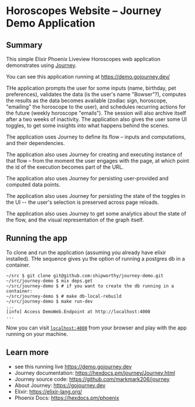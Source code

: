 # Horoscopes Website – Journey Demo Application


## Summary

This simple Elixir Phoenix Liveview Horoscopes web application demonstrates using [Journey](https://hex.pm/packages/journey).

You can see this application running at https://demo.gojourney.dev/

THe application prompts the user for some inputs (name, birthday, pet preferences), validates the data (is the user's name "Bowser"?), computes the results as the data becomes available (zodiac sign, horoscope, "emailing" the horoscope to the user), and schedules recurring actions for the future (weekly horoscope "emails"). The session will also archive itself after a two weeks of inactivity. The application also gives the user some UI toggles, to get some insights into what happens behind the scenes.  

The application uses Journey to define its flow – inputs and computations, and their dependencies.

The application also uses Journey for creating and executing instance of that flow – from the moment the user engages with the page, at which point the id of the execution becomes part of the URL. 

The application also uses Journey for persisting user-provided and computed data points.

The application also uses Journey for persisting the state of the toggles in the UI -- the user's selection is preserved across page reloads. 

The application also uses Journey to get some analytics about the state of the flow, and the visual representation of the graph itself.


## Running the app

To clone and run the application (assuming you already have elixir installed). THe sequence gives yu the option of running a postgres db in a container.

```
~/src $ git clone git@github.com:shipworthy/journey-demo.git
~/src/journey-demo $ mix deps.get
~/src/journey-demo $ # if you want to create the db running in a container:
~/src/journey-demo $ # make db-local-rebuild
~/src/journey-demo $ make run-dev
...
[info] Access DemoWeb.Endpoint at http://localhost:4000
...
```

Now you can visit [`localhost:4000`](http://localhost:4000) from your browser and play with the app running on your machine.


## Learn more

  * see this running live https://demo.gojourney.dev
  * Journey documentation: https://hexdocs.pm/journey/Journey.html
  * Journey source code: https://github.com/markmark206/journey
  * About Journey: https://gojourney.dev
  * Elixir: https://elixir-lang.org/
  * Phoenix Docs: https://hexdocs.pm/phoenix
